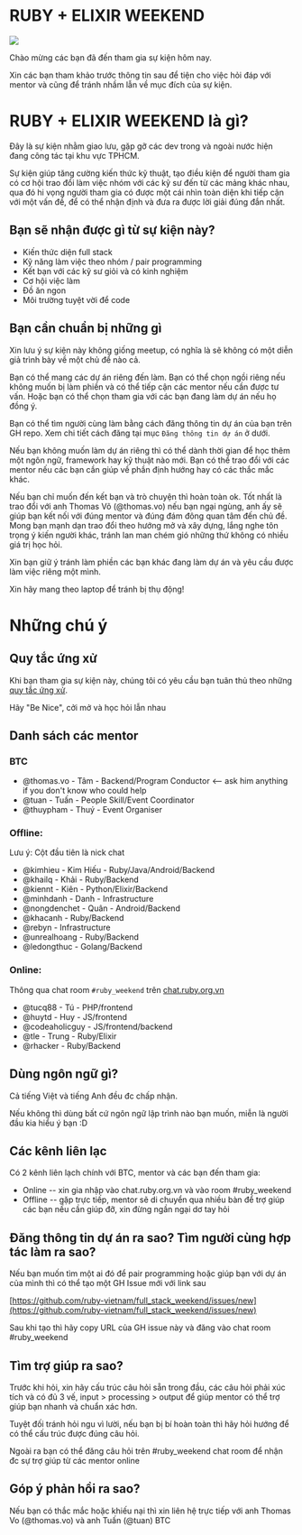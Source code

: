 # RUBY + ELIXIR WEEKEND

![](http://i.giphy.com/HoffxyN8ghVuw.gif)

Chào mừng các bạn đã đến tham gia sự kiện hôm nay.

Xin các bạn tham khảo trước thông tin sau để tiện cho việc
hỏi đáp với mentor và cũng để tránh nhầm lẫn về mục đích
của sự kiện.

# RUBY + ELIXIR WEEKEND là gì?

Đây là sự kiện nhằm giao lưu, gặp gỡ các dev trong và
ngoài nước hiện đang công tác tại khu vực TPHCM.

Sự kiện giúp tăng cường kiến thức kỹ thuật, tạo điều
kiện để người tham gia có cơ hội trao đổi làm việc nhóm
với các kỹ sư đến từ các mảng khác nhau, qua đó hi vọng
người tham gia có được một cái nhìn toàn diện khi tiếp cận với một vấn đề, để có thể nhận định và đưa ra được lời giải đúng đắn nhất.

## Bạn sẽ nhận được gì từ sự kiện này?

* Kiến thức diện full stack
* Kỹ năng làm việc theo nhóm / pair programming
* Kết bạn với các kỹ sư giỏi và có kinh nghiệm
* Cơ hội việc làm
* Đồ ăn ngon
* Môi trường tuyệt vời để code

## Bạn cần chuẩn bị những gì  

Xin lưu ý sự kiện này không giống meetup, có nghĩa là
sẽ không có một diễn giả trình bày về một chủ để nào cả.

Bạn có thể mang các dự án riêng đến làm. Bạn có thể chọn
ngồi riêng nếu không muốn bị làm phiền và có thể tiếp cận
các mentor nếu cần được tư vấn. Hoặc bạn có thể chọn tham
gia với các bạn đang làm dự án nếu họ đồng ý.

Bạn có thể tìm người cùng làm bằng cách đăng thông tin
dự án của bạn trên GH repo. Xem chi tiết cách đăng tại
mục `Đăng thông tin dự án` ở dưới.

Nếu bạn không muốn làm dự án riêng thì có thể dành thời
gian để học thêm một ngôn ngữ, framework hay kỹ thuật nào
mới. Bạn có thể trao đổi với các mentor nếu các bạn cần
giúp về phần định hướng hay có các thắc mắc khác.

Nếu bạn chỉ muốn đến kết bạn và trò chuyện thì hoàn toàn
ok. Tốt nhất là trao đổi với anh Thomas Võ (@thomas.vo) nếu
bạn ngại ngùng, anh ấy sẽ giúp bạn kết nối với đúng mentor và đúng
đám đông quan tâm đến chủ đề. Mong bạn mạnh dạn trao đổi
theo hướng mở và xây dựng, lắng nghe tôn trọng ý kiến
người khác, tránh lan man chém gió những thứ không có
nhiều giá trị học hỏi.

Xin bạn giữ ý tránh làm phiền các bạn khác đang làm
dự án và yêu cầu được làm việc riêng một mình.

Xin hãy mang theo laptop để tránh bị thụ động!

# Những chú ý

## Quy tắc ứng xử

Khi bạn tham gia sự kiện này, chúng tôi có yêu cầu
bạn tuân thủ theo những [quy tắc ứng xử](http://ruby.org.vn/code-of-conduct.html). 

Hãy "Be Nice", cởi mở và học hỏi lẫn nhau

## Danh sách các mentor

### BTC

* @thomas.vo - Tâm - Backend/Program Conductor <-- ask him anything if you don't know who could help
* @tuan - Tuấn - People Skill/Event Coordinator
* @thuypham - Thuý - Event Organiser

### Offline:

Lưu ý: Cột đầu tiên là nick chat

* @kimhieu - Kim Hiếu - Ruby/Java/Android/Backend
* @khailq - Khải - Ruby/Backend
* @kiennt - Kiên - Python/Elixir/Backend
* @minhdanh - Danh - Infrastructure
* @nongdenchet - Quân - Android/Backend
* @khacanh - Ruby/Backend
* @rebyn - Infrastructure
* @unrealhoang - Ruby/Backend
* @ledongthuc - Golang/Backend

### Online:

Thông qua chat room `#ruby_weekend` trên [chat.ruby.org.vn](http://chat.ruby.org.vn)

* @tucq88 - Tú - PHP/frontend
* @huytd - Huy - JS/frontend
* @codeaholicguy - JS/frontend/backend
* @tle - Trung - Ruby/Elixir
* @rhacker - Ruby/Backend

## Dùng ngôn ngữ gì?

Cả tiếng Việt và tiếng Anh đều đc chấp nhận.

Nếu không thì dùng bất cứ ngôn ngữ lập trình nào bạn
muốn, miễn là người đầu kia hiểu ý bạn :D

## Các kênh liên lạc

Có 2 kênh liên lạch chính với BTC, mentor và các bạn đến
tham gia:

* Online -- xin gia nhập vào chat.ruby.org.vn và vào room #ruby_weekend
* Offline -- gặp trực tiếp, mentor sẽ di chuyển qua nhiều
bàn để trợ giúp các bạn nếu cần giúp đỡ, xin đừng ngần ngại
dơ tay hỏi

## Đăng thông tin dự án ra sao? Tìm người cùng hợp tác làm ra sao?

Nếu bạn muốn tìm một ai đó để pair programming hoặc giúp bạn
với dự án của mình thì có thể tạo một GH Issue mới với link sau

[https://github.com/ruby-vietnam/full_stack_weekend/issues/new](https://github.com/ruby-vietnam/full_stack_weekend/issues/new)

Sau khi tạo thì hãy copy URL của GH issue này và đăng vào chat
room #ruby_weekend

## Tìm trợ giúp ra sao?

Trước khi hỏi, xin hãy cấu trúc câu hỏi sẵn trong đầu, các câu
hỏi phải xúc tích và có đủ 3 vế, input > processing > output
để giúp mentor có thể trợ giúp bạn nhanh và chuẩn xác hơn.

Tuyệt đối tránh hỏi ngu vì lười, nếu bạn bị bí hoàn toàn thì
hãy hỏi hướng để có thể cấu trúc được đúng câu hỏi.

Ngoài ra bạn có thể đăng câu hỏi trên #ruby_weekend chat room
để nhận đc sự trợ giúp từ các mentor online

## Góp ý phản hồi ra sao?

Nếu bạn có thắc mắc hoặc khiếu nại thì xin liên hệ trực
tiếp với anh Thomas Vo (@thomas.vo) và anh Tuấn (@tuan) BTC

